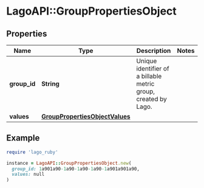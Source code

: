 # LagoAPI::GroupPropertiesObject

## Properties

| Name | Type | Description | Notes |
| ---- | ---- | ----------- | ----- |
| **group_id** | **String** | Unique identifier of a billable metric group, created by Lago. |  |
| **values** | [**GroupPropertiesObjectValues**](GroupPropertiesObjectValues.md) |  |  |

## Example

```ruby
require 'lago_ruby'

instance = LagoAPI::GroupPropertiesObject.new(
  group_id: 1a901a90-1a90-1a90-1a90-1a901a901a90,
  values: null
)
```

